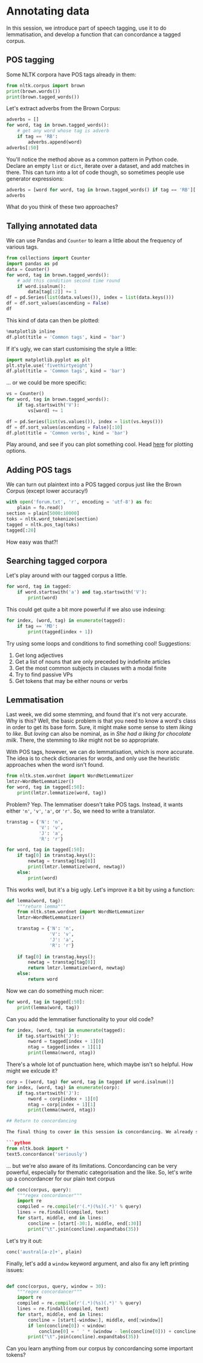 # Annotating data

In this session, we introduce part of speech tagging, use it to do lemmatisation, and develop a function that can concordance a tagged corpus.

## POS tagging

Some NLTK corpora have POS tags already in them:

```python
from nltk.corpus import brown
print(brown.words())
print(brown.tagged_words())
```

Let's extract adverbs from the Brown Corpus:

```python
adverbs = []
for word, tag in brown.tagged_words():
    # get any word whose tag is adverb
    if tag == 'RB':
        adverbs.append(word)
adverbs[:50]
```

You'll notice the method above as a common pattern in Python code. Declare an empty `list` or `dict`, iterate over a dataset, and add matches in there. This can turn into a lot of code though, so sometimes people use generator expressions:

```python
adverbs = [word for word, tag in brown.tagged_words() if tag == 'RB'][:50]
adverbs
```

What do you think of these two approaches?

## Tallying annotated data

We can use Pandas and `Counter` to learn a little about the frequency of various tags.

```python
from collections import Counter
import pandas as pd
data = Counter()
for word, tag in brown.tagged_words():
    # add this condition second time round
    if word.isalnum():
        data[tag[:2]] += 1
df = pd.Series(list(data.values()), index = list(data.keys()))
df = df.sort_values(ascending = False)
df
```

This kind of data can then be plotted:

```python
%matplotlib inline
df.plot(title = 'Common tags', kind = 'bar')
```

If it's ugly, we can start customising the style a little:

```python
import matplotlib.pyplot as plt
plt.style.use('fivethirtyeight')
df.plot(title = 'Common tags', kind = 'bar')
```

... or we could be more specific:

```python
vs = Counter()
for word, tag in brown.tagged_words():
    if tag.startswith('V'):
        vs[word] += 1

```

```python
df = pd.Series(list(vs.values()), index = list(vs.keys()))
df = df.sort_values(ascending = False)[:10]
df.plot(title = 'Common verbs', kind = 'bar')
```

Play around, and see if you can plot something cool. Head [here](http://pandas.pydata.org/pandas-docs/stable/generated/pandas.DataFrame.plot.html) for plotting options.

## Adding POS tags

We can turn out plaintext into a POS tagged corpus just like the Brown Corpus (except lower accuracy!)

```python
with open('forum.txt', 'r', encoding = 'utf-8') as fo:
    plain = fo.read()
section = plain[5000:10000]
toks = nltk.word_tokenize(section)
tagged = nltk.pos_tag(toks)
tagged[:20]
```

How easy was that?!

## Searching tagged corpora

Let's play around with our tagged corpus a little.

```python
for word, tag in tagged:
    if word.startswith('a') and tag.startswith('V'):
        print(word)
```

This could get quite a bit more powerful if we also use indexing:

```python
for index, (word, tag) in enumerate(tagged):
    if tag == 'MD':
        print(tagged[index + 1])
```

Try using some loops and conditions to find something cool! Suggestions:

1. Get long adjectives
2. Get a list of nouns that are only preceded by indefinite articles
3. Get the most common subjects in clauses with a modal finite
4. Try to find passive VPs
5. Get tokens that may be either nouns or verbs

## Lemmatisation

Last week, we did some stemming, and found that it's not very accurate. Why is this? Well, the basic problem is that you need to know a word's class in order to get its base form. Sure, it might make some sense to stem *liking* to *like*. But *loving* can also be nominal, as in *She had a liking for chocolate milk*. There, the stemming to *like* might not be so appropriate.

With POS tags, however, we can do lemmatisation, which is more accurate. The idea is to check dictionaries for words, and only use the heuristic approaches when the word isn't found.

```python
from nltk.stem.wordnet import WordNetLemmatizer
lmtzr=WordNetLemmatizer()
for word, tag in tagged[:50]:
    print(lmtzr.lemmatize(word, tag))
```

Problem? Yep. The lemmatiser doesn't take POS tags. Instead, it wants either `'n'`, `'v'`, `'a'`, or `'r'`. So, we need to write a translator.

```python
transtag = {'N': 'n',
            'V': 'v',
            'J': 'a',
            'R': 'r'}

for word, tag in tagged[:50]:
    if tag[0] in transtag.keys():
        newtag = transtag[tag[0]]
        print(lmtzr.lemmatize(word, newtag))
    else:
        print(word)
```

This works well, but it's a big ugly. Let's improve it a bit by using a function:

```python
def lemma(word, tag):
    """return lemma"""
    from nltk.stem.wordnet import WordNetLemmatizer
    lmtzr=WordNetLemmatizer()

    transtag = {'N': 'n',
                'V': 'v',
                'J': 'a',
                'R': 'r'}
    
    if tag[0] in transtag.keys():
        newtag = transtag[tag[0]]
        return lmtzr.lemmatize(word, newtag)
    else:
        return word
```

Now we can do something much nicer:

```python
for word, tag in tagged[:50]:
    print(lemma(word, tag))
```

Can you add the lemmatiser functionality to your old code?


```python
for index, (word, tag) in enumerate(tagged):
    if tag.startswith('J'):
        nword = tagged[index + 1][0]
        ntag = tagged[index + 1][1]
        print(lemma(nword, ntag))
```

There's a whole lot of punctuation here, which maybe isn't so helpful. How might we exlcude it?

```python
corp = [(word, tag) for word, tag in tagged if word.isalnum()]
for index, (word, tag) in enumerate(corp):
    if tag.startswith('J'):
        nword = corp[index + 1][0]
        ntag = corp[index + 1][1]
        print(lemma(nword, ntag))

## Return to concordancing

The final thing to cover in this session is concordancing. We already saw how NLTK's concordancer works:

```python
from nltk.book import *
text5.concordance('seriously')
```

... but we're also aware of its limitations. Concordancing can be very powerful, especially for thematic categorisation and the like. So, let's write up a concordancer for our plain text corpus

```python
def conc(corpus, query):
    """regex concordancer"""
    import re
    compiled = re.compile(r'(.*)(%s)(.*)' % query)
    lines = re.findall(compiled, text)
    for start, middle, end in lines:
        concline = [start[-30:], middle, end[:30]]
        print("\t".join(concline).expandtabs(35))
```

Let's try it out:

```python
conc('austral[a-z]+', plain)
```

Finally, let's add a `window` keyword argument, and also fix any left printing issues:

```python

def conc(corpus, query, window = 30):
    """regex concordancer"""
    import re
    compiled = re.compile(r'(.*)(%s)(.*)' % query)
    lines = re.findall(compiled, text)
    for start, middle, end in lines:
        concline = [start[-window:], middle, end[:window]]
        if len(concline[0]) < window:
            concline[0] = ' ' * (window - len(concline[0])) + concline[0]
        print("\t".join(concline).expandtabs(35))
```

Can you learn anything from our corpus by concordancing some important tokens?
